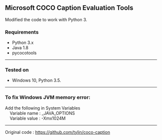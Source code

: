 Microsoft COCO Caption Evaluation Tools <br />
---

Modified the code to work with Python 3. <br />

### Requirements
* Python 3.x
* Java 1.8
* pycocotools

---

### Tested on
* Windows 10, Python 3.5.

---
### To fix Windows JVM memory error: <br />
Add the following in System Variables <br />
&nbsp;&nbsp;&nbsp;&nbsp;Variable name : _JAVA_OPTIONS <br />
&nbsp;&nbsp;&nbsp;&nbsp;Variable value : -Xmx1024M <br />

---
Original code : https://github.com/tylin/coco-caption <br />
